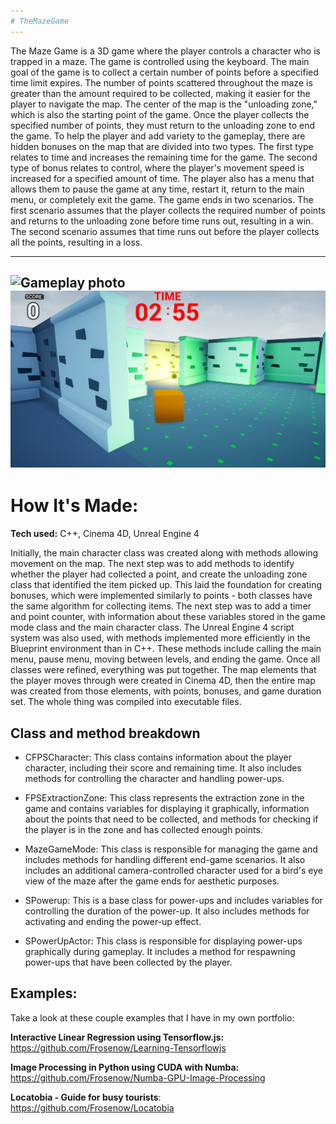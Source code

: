 ```yaml
---
# TheMazeGame
---
```


The Maze Game is a 3D game where the player controls a character who is trapped in a maze. The game is controlled using the keyboard. The main goal of the game is to collect a certain number of points before a specified time limit expires. The number of points scattered throughout the maze is greater than the amount required to be collected, making it easier for the player to navigate the map. The center of the map is the "unloading zone," which is also the starting point of the game. Once the player collects the specified number of points, they must return to the unloading zone to end the game. To help the player and add variety to the gameplay, there are hidden bonuses on the map that are divided into two types. The first type relates to time and increases the remaining time for the game. The second type of bonus relates to control, where the player's movement speed is increased for a specified amount of time. The player also has a menu that allows them to pause the game at any time, restart it, return to the main menu, or completely exit the game. The game ends in two scenarios. The first scenario assumes that the player collects the required number of points and returns to the unloading zone before time runs out, resulting in a win. The second scenario assumes that time runs out before the player collects all the points, resulting in a loss.

---
![Gameplay photo](https://github.com/Frosenow/TheMaze/blob/master/Media/mockup2.png)
![Gameplay photo](https://github.com/Frosenow/TheMaze/blob/master/Media/mockup1.png)
---
# How It's Made:

**Tech used:** C++, Cinema 4D, Unreal Engine 4

Initially, the main character class was created along with methods allowing movement on the map. The next step was to add methods to identify whether the player had collected a point, and create the unloading zone class that identified the item picked up. This laid the foundation for creating bonuses, which were implemented similarly to points - both classes have the same algorithm for collecting items. The next step was to add a timer and point counter, with information about these variables stored in the game mode class and the main character class. The Unreal Engine 4 script system was also used, with methods implemented more efficiently in the Blueprint environment than in C++. These methods include calling the main menu, pause menu, moving between levels, and ending the game. Once all classes were refined, everything was put together. The map elements that the player moves through were created in Cinema 4D, then the entire map was created from those elements, with points, bonuses, and game duration set. The whole thing was compiled into executable files.

## Class and method breakdown

* CFPSCharacter: This class contains information about the player character, including their score and remaining time. It also includes methods for controlling the character and handling power-ups.

* FPSExtractionZone: This class represents the extraction zone in the game and contains variables for displaying it graphically, information about the points that need to be collected, and methods for checking if the player is in the zone and has collected enough points.

* MazeGameMode: This class is responsible for managing the game and includes methods for handling different end-game scenarios. It also includes an additional camera-controlled character used for a bird's eye view of the maze after the game ends for aesthetic purposes.

* SPowerup: This is a base class for power-ups and includes variables for controlling the duration of the power-up. It also includes methods for activating and ending the power-up effect.

* SPowerUpActor: This class is responsible for displaying power-ups graphically during gameplay. It includes a method for respawning power-ups that have been collected by the player.

## Examples:
Take a look at these couple examples that I have in my own portfolio:

**Interactive Linear Regression using Tensorflow.js:** https://github.com/Frosenow/Learning-Tensorflowjs

**Image Processing in Python using CUDA with Numba:** https://github.com/Frosenow/Numba-GPU-Image-Processing

**Locatobia - Guide for busy tourists**: https://github.com/Frosenow/Locatobia
 
